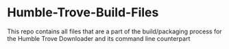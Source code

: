 # Humble-Trove-Build-Files
This repo contains all files that are a part of the build/packaging process for the Humble Trove Downloader and its command line counterpart
